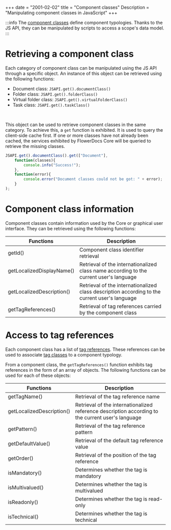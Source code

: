 +++
date = "2001-02-02"
title = "Component classes"
Description = "Manipulating component classes in JavaScript"
+++

:::info
The [component classes](broken-link.md) define component typologies.
Thanks to the JS API, they can be manipulated by scripts to access a scope's data model.
:::


# Retrieving a component class

Each category of component class can be manipulated using the JS API through a specific object. 
An instance of this object can be retrieved using the following functions: 

* Document class: ``JSAPI.get().documentClass()``
* Folder class: ``JSAPI.get().folderClass()``
* Virtual folder class: ``JSAPI.get().virtualFolderClass()``
* Task class: ``JSAPI.get().taskClass()``

<br/>

This object can be used to retrieve component classes in the same category. To achieve this, a `get` function is exhibited. It is used to query the client-side cache first. If one or more classes have not already been cached, the services exhibited by FlowerDocs Core will be queried to retrieve the missing classes.

```javascript
JSAPI.get().documentClass().get(["Document"], 
	function(classes){
		console.info("Success!");
	},
	function(error){
		console.error("Document classes could not be got: " + error);
	}
);
```


# Component class information

Component classes contain information used by the Core or graphical user interface. They can be retrieved using the following functions: 

| Functions                                             | Description                                                                                                    |
|-------------------------------------------------------|----------------------------------------------------------------------------------------------------------------|
|getId()                                                | Component class identifier retrieval                                                        |        
|getLocalizedDisplayName()                              | Retrieval of the internationalized class name according to the current user's language            |        
|getLocalizedDescription()                              | Retrieval of the internationalized class description according to the current user's language |        
|getTagReferences()                                     | Retrieval of tag references carried by the component class                                          |        

<!--- Does not work actually
|getDisplayNames()                                      | Retrieval of class names                                                                             |        
|getDescriptions()                                      | Retrieval of class descriptions                                                                     |        

For the functions ``getDisplayNames()`` and ``getDescriptions()``, the returns are in the form of the label I18N 
--> 
 

# Access to tag references 

Each component class has a list of [tag references](broken-link.md). These references can be used to associate [tag classes](broken-link.md) to a component typology.

From a component class, the `getTagReferences()` function exhibits tag references in the form of an array of objects. The following functions can be used for each of these objects: 


| Functions                                             | Description                                                                                                       |
|-------------------------------------------------------|----------------------------------------------------------------------|
|getTagName()                                           | Retrieval of the tag reference name                                                                        |        
|getLocalizedDescription()                              | Retrieval of the internationalized reference description according to the current user's language |        
|getPattern()                                           | Retrieval of the tag reference pattern                                                                    |        
|getDefaultValue()                                      | Retrieval of the default tag reference value                                                       |        
|getOrder()                                             | Retrieval of the position of the tag reference                                                                |        
|isMandatory()                                          | Determines whether the tag is mandatory                                                                               |        
|isMultivalued()                                        | Determines whether the tag is multivalued                                                                                |        
|isReadonly()                                           | Determines whether the tag is read-only                                                                          |        
|isTechnical()                                          | Determines whether the tag is technical                                                                                 |        

